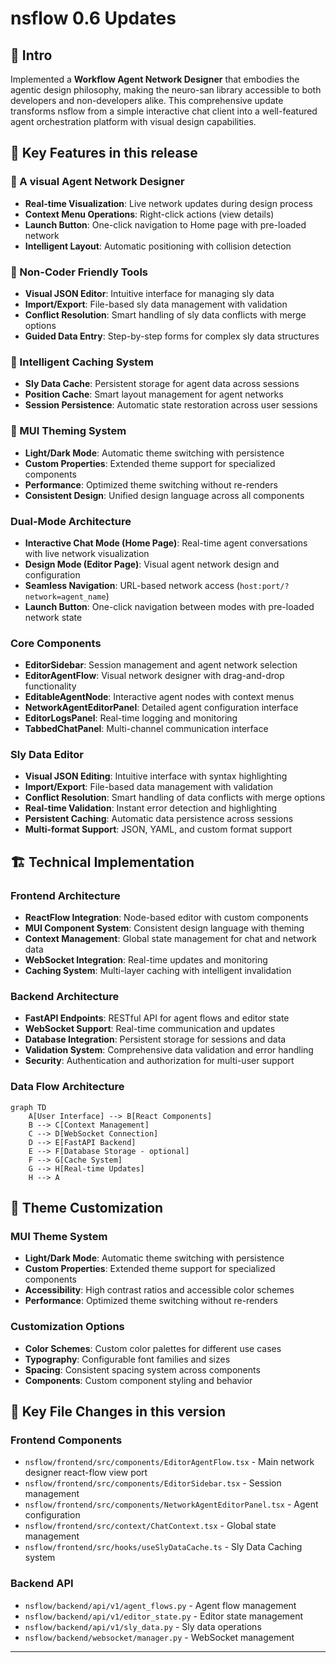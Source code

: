 # nsflow 0.6 Updates

## 🎯 **Intro**

Implemented a **Workflow Agent Network Designer** that embodies the agentic design philosophy, 
making the neuro-san library accessible to both developers and non-developers alike. 
This comprehensive update transforms nsflow from a simple interactive chat client into a 
well-featured agent orchestration platform with visual design capabilities.

## 🚀 **Key Features in this release**

### **🎨 A visual Agent Network Designer**
- **Real-time Visualization**: Live network updates during design process
- **Context Menu Operations**: Right-click actions (view details)
- **Launch Button**: One-click navigation to Home page with pre-loaded network
- **Intelligent Layout**: Automatic positioning with collision detection

### **📝 Non-Coder Friendly Tools**
- **Visual JSON Editor**: Intuitive interface for managing sly data
- **Import/Export**: File-based sly data management with validation
- **Conflict Resolution**: Smart handling of sly data conflicts with merge options
- **Guided Data Entry**: Step-by-step forms for complex sly data structures

### **💾 Intelligent Caching System**
- **Sly Data Cache**: Persistent storage for agent data across sessions
- **Position Cache**: Smart layout management for agent networks
- **Session Persistence**: Automatic state restoration across user sessions

### **🎨 MUI Theming System**
- **Light/Dark Mode**: Automatic theme switching with persistence
- **Custom Properties**: Extended theme support for specialized components
- **Performance**: Optimized theme switching without re-renders
- **Consistent Design**: Unified design language across all components

### **Dual-Mode Architecture**
- **Interactive Chat Mode (Home Page)**: Real-time agent conversations with live network visualization
- **Design Mode (Editor Page)**: Visual agent network design and configuration
- **Seamless Navigation**: URL-based network access (`host:port/?network=agent_name`)
- **Launch Button**: One-click navigation between modes with pre-loaded network state

### **Core Components**
- **EditorSidebar**: Session management and agent network selection
- **EditorAgentFlow**: Visual network designer with drag-and-drop functionality
- **EditableAgentNode**: Interactive agent nodes with context menus
- **NetworkAgentEditorPanel**: Detailed agent configuration interface
- **EditorLogsPanel**: Real-time logging and monitoring
- **TabbedChatPanel**: Multi-channel communication interface

### **Sly Data Editor**
- **Visual JSON Editing**: Intuitive interface with syntax highlighting
- **Import/Export**: File-based data management with validation
- **Conflict Resolution**: Smart handling of data conflicts with merge options
- **Real-time Validation**: Instant error detection and highlighting
- **Persistent Caching**: Automatic data persistence across sessions
- **Multi-format Support**: JSON, YAML, and custom format support

## 🏗️ **Technical Implementation**

### **Frontend Architecture**
- **ReactFlow Integration**: Node-based editor with custom components
- **MUI Component System**: Consistent design language with theming
- **Context Management**: Global state management for chat and network data
- **WebSocket Integration**: Real-time updates and monitoring
- **Caching System**: Multi-layer caching with intelligent invalidation

### **Backend Architecture**
- **FastAPI Endpoints**: RESTful API for agent flows and editor state
- **WebSocket Support**: Real-time communication and updates
- **Database Integration**: Persistent storage for sessions and data
- **Validation System**: Comprehensive data validation and error handling
- **Security**: Authentication and authorization for multi-user support

### **Data Flow Architecture**
```mermaid
graph TD
    A[User Interface] --> B[React Components]
    B --> C[Context Management]
    C --> D[WebSocket Connection]
    D --> E[FastAPI Backend]
    E --> F[Database Storage - optional]
    F --> G[Cache System]
    G --> H[Real-time Updates]
    H --> A
```

## 🎨 **Theme Customization**

### **MUI Theme System**
- **Light/Dark Mode**: Automatic theme switching with persistence
- **Custom Properties**: Extended theme support for specialized components
- **Accessibility**: High contrast ratios and accessible color schemes
- **Performance**: Optimized theme switching without re-renders

### **Customization Options**
- **Color Schemes**: Custom color palettes for different use cases
- **Typography**: Configurable font families and sizes
- **Spacing**: Consistent spacing system across components
- **Components**: Custom component styling and behavior


## 📁 **Key File Changes in this version**

### **Frontend Components**
- `nsflow/frontend/src/components/EditorAgentFlow.tsx` - Main network designer react-flow view port
- `nsflow/frontend/src/components/EditorSidebar.tsx` - Session management
- `nsflow/frontend/src/components/NetworkAgentEditorPanel.tsx` - Agent configuration
- `nsflow/frontend/src/context/ChatContext.tsx` - Global state management
- `nsflow/frontend/src/hooks/useSlyDataCache.ts` - Sly Data Caching system

### **Backend API**
- `nsflow/backend/api/v1/agent_flows.py` - Agent flow management
- `nsflow/backend/api/v1/editor_state.py` - Editor state management
- `nsflow/backend/api/v1/sly_data.py` - Sly data operations
- `nsflow/backend/websocket/manager.py` - WebSocket management

---
